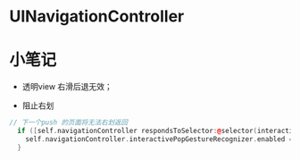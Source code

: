 # UINavigationController

# 



# 小笔记

* 透明view 右滑后退无效；  

* 阻止右划

```c++
// 下一个push 的页面将无法右划返回
  if ([self.navigationController respondsToSelector:@selector(interactivePopGestureRecognizer)]) {
    self.navigationController.interactivePopGestureRecognizer.enabled = NO;
  }
```